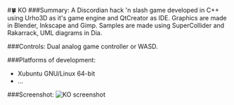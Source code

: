 #:four_leaf_clover: KO
###Summary:
A Discordian hack 'n slash game developed in C++ using Urho3D as it's game engine and QtCreator as IDE. Graphics are made in Blender, Inkscape and Gimp. Samples are made using SuperCollider and Rakarrack, UML diagrams in Dia.

###Controls:
Dual analog game controller or WASD.

###Platforms of development:
* Xubuntu GNU/Linux 64-bit
* ...

###Screenshot:
![KO screenshot](https://raw.githubusercontent.com/LucKeyProductions/KO/master/Screenshots/Screenshot_Sat_Jun_20_23_58_56_2015.png)
